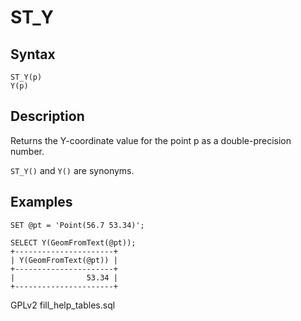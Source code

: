 
# ST_Y

## Syntax


```
ST_Y(p)
Y(p)
```

## Description


Returns the Y-coordinate value for the point p as a double-precision number.


`ST_Y()` and `Y()` are synonyms.


## Examples


```
SET @pt = 'Point(56.7 53.34)';

SELECT Y(GeomFromText(@pt));
+----------------------+
| Y(GeomFromText(@pt)) |
+----------------------+
|                53.34 |
+----------------------+
```


GPLv2 fill_help_tables.sql

